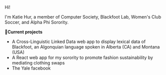 Hi!

I'm Katie Hur, a member of Computer Society, Blackfoot Lab, Women's Club Soccer, and Alpha Phi Sorority.

**🔭Current projects**
* A Cross-Linguistic Linked Data web app to display lexical data of Blackfoot, an Algonquian language spoken in Alberta (CA) and Montana (USA)
* A React web app for my sorority to promote fashion sustainability by mediating clothing swaps
* The Yale facebook


<!---
katiehur5/katiehur5 is a ✨ special ✨ repository because its `README.md` (this file) appears on your GitHub profile.
You can click the Preview link to take a look at your changes.
--->
